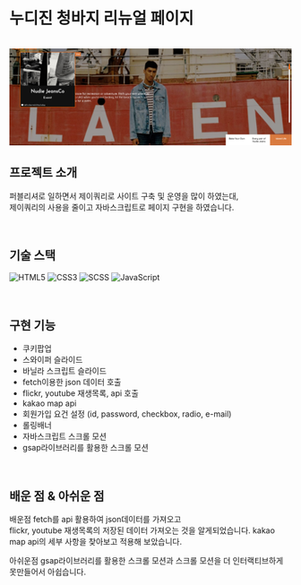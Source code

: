# 누디진 청바지 리뉴얼 페이지

<p align="center">
  <br>
  <img src="./img/nudie.png">
  <br>
</p>

## 프로젝트 소개

<p align="justify">
퍼블리셔로 일하면서 제이쿼리로 사이트 구축 및 운영을 많이 하였는대,<br>
제이쿼리의 사용을 줄이고 자바스크립트로 페이지 구현을 하였습니다.

</p>

<br>

## 기술 스택

![HTML5](https://img.shields.io/badge/-HTML5-F05032?style=for-the-badge&logo=html5&logoColor=ffffff) ![CSS3](https://img.shields.io/badge/-CSS3-007ACC?style=for-the-badge&logo=css3)  ![SCSS](https://img.shields.io/badge/Scss-cc6699?style=for-the-badge&logo=Sass&logoColor=white)    ![JavaScript](https://img.shields.io/badge/-JavaScript-%23F7DF1C?style=for-the-badge&logo=javascript&logoColor=000000&labelColor=%23F7DF1C&color=%23FFCE5A)

<br>

## 구현 기능

- 쿠키팝업
- 스와이퍼 슬라이드
- 바닐라 스크립트 슬라이드
- fetch이용한 json 데이터 호출
- flickr, youtube 재생목록, api 호출
- kakao map api
- 회원가입 요건 설정 (id, password, checkbox, radio, e-mail)
- 롤링배너
- 자바스크립트 스크롤 모션
- gsap라이브러리를 활용한 스크롤 모션

<br>

## 배운 점 & 아쉬운 점

배운점
fetch를 api 활용하여 json데이터를 가져오고 <br>flickr, youtube 재생목록의 저장된 데이터 가져오는 것을 알게되었습니다.
kakao map api의 세부 사항을 찾아보고 적용해 보았습니다.

아쉬운점
gsap라이브러리를 활용한 스크롤 모션과 스크롤 모션을 더 인터랙티브하게 못만들어서 아쉽습니다.
